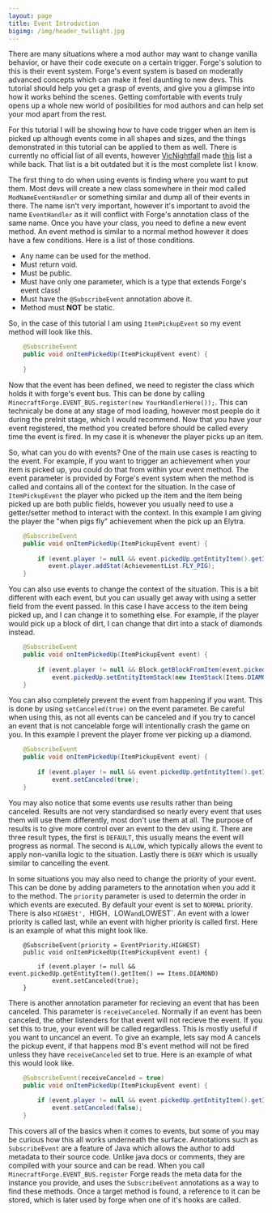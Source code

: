 ```yaml
---
layout: page
title: Event Introduction
bigimg: /img/header_twilight.jpg
---
```




There are many situations where a mod author may want to change vanilla behavior, or have their code execute on a certain trigger. Forge's solution to this is their event system. Forge's event system is based on moderatly advanced concepts which can make it feel daunting to new devs. This tutorial should help you get a grasp of events, and give you a glimpse into how it works behind the scenes. Getting comfortable with events truly opens up a whole new world of posibilities for mod authors and can help set your mod apart from the rest. 

For this tutorial I will be showing how to have code trigger when an item is picked up although events come in all shapes and sizes, and the things demonstrated in this tutorial can be applied to them as well. There is currently no official list of all events, however [VicNightfall](https://twitter.com/VicNightfall) made [this](https://dl.dropboxusercontent.com/s/h777x7ugherqs0w/forgeevents.html) list a while back. That list is a bit outdated but it is the most complete list I know. 

The first thing to do when using events is finding where you want to put them. Most devs will create a new class somewhere in their mod called `ModNameEventHandler` or something similar and dump all of their events in there. The name isn't very important, however it's important to avoid the name `EventHandler` as it will conflict with Forge's annotation class of the same name. Once you have your class, you need to define a new event method. An event method is similar to a normal method however it does have a few conditions. Here is a list of those conditions. 

- Any name can be used for the method.
- Must return void.
- Must be public.
- Must have only one parameter, which is a type that extends Forge's event class!
- Must have the `@SubscribeEvent` annotation above it.
- Method must **NOT** be static.

So, in the case of this tutorial I am using `ItemPickupEvent` so my event method will look like this. 

```java
    @SubscribeEvent
    public void onItemPickedUp(ItemPickupEvent event) {
        
    }
```

Now that the event has been defined, we need to register the class which holds it with forge's event bus. This can be done by calling `MinecraftForge.EVENT_BUS.register(new YourHandlerHere());`. This can technicaly be done at any stage of mod loading, however most people do it during the preInit stage, which I would recommend. Now that you have your event registered, the method you created before should be called every time the event is fired. In my case it is whenever the player picks up an item. 

So, what can you do with events? One of the main use cases is reacting to the event. For example, if you want to trigger an achievement when your item is picked up, you could do that from within your event method. The event parameter is provided by Forge's event system when the method is called and contains all of the context for the situation. In the case of `ItemPickupEvent` the player who picked up the item and the item being picked up are both public fields, however you usually need to use a getter/setter method to interact with the context. In this example I am giving the player the "when pigs fly" achievement when the pick up an Elytra. 

```java
    @SubscribeEvent
    public void onItemPickedUp(ItemPickupEvent event) {
        
        if (event.player != null && event.pickedUp.getEntityItem().getItem() instanceof ItemElytra)
           event.player.addStat(AchievementList.FLY_PIG);
    }
```

You can also use events to change the context of the situation. This is a bit different with each event, but you can usually get away with using a setter field from the event passed. In this case I have access to the item being picked up, and I can change it to something else. For example, if the player would pick up a block of dirt, I can change that dirt into a stack of diamonds instead. 

```java
    @SubscribeEvent
    public void onItemPickedUp(ItemPickupEvent event) {
        
        if (event.player != null && Block.getBlockFromItem(event.pickedUp.getEntityItem().getItem()) instanceof BlockDirt)
            event.pickedUp.setEntityItemStack(new ItemStack(Items.DIAMOND, event.pickedUp.getEntityItem().stackSize));
    }
```

You can also completely prevent the event from happening if you want. This is done by using `setCanceled(true)` on the event parameter. Be careful when using this, as not all events can be canceled and if you try to cancel an event that is not cancelable forge will intentionally crash the game on you. In this example I prevent the player frome ver picking up a diamond. 

```java
    @SubscribeEvent
    public void onItemPickedUp(ItemPickupEvent event) {
        
        if (event.player != null && event.pickedUp.getEntityItem().getItem() == Items.DIAMOND)
            event.setCanceled(true);
    }
```

You may also notice that some events use results rather than being canceled. Results are not very standardised so nearly every event that uses them will use them differently, most don't use them at all. The purpose of results is to give more control over an event to the dev using it. There are three result types, the first is `DEFAULT`, this usually means the event will progress as normal. The second is `ALLOW`, which typically allows the event to apply non-vanilla logic to the situation. Lastly there is `DENY` which is usually similar to cancelling the event.

In some situations you may also need to change the priority of your event. This can be done by adding parameters to the annotation when you add it to the method. The `priority` parameter is used to determin the order in which events are executed. By default your event is set to `NORMAL` priority. There is also `HIGHESt', `HIGH`, `LOW` and `LOWEST`. An event with a lower priority is called last, while an event with higher priority is called first. Here is an example of what this might look like. 

```
    @SubscribeEvent(priority = EventPriority.HIGHEST)
    public void onItemPickedUp(ItemPickupEvent event) {
        
        if (event.player != null && event.pickedUp.getEntityItem().getItem() == Items.DIAMOND)
            event.setCanceled(true);
    }
```

There is another annotation parameter for recieving an event that has been canceled. This parameter is `receiveCanceled`. Normally if an event has been canceled, the other listenders for that event will not recieve the event. If you set this to true, your event will be called regardless. This is mostly useful if you want to uncancel an event. To give an example, lets say mod A cancels the pickup event, if that happens mod B's event method will not be fired unless they have `receiveCanceled` set to true. Here is an example of what this would look like. 

```java
    @SubscribeEvent(receiveCanceled = true)
    public void onItemPickedUp(ItemPickupEvent event) {
        
        if (event.player != null && event.pickedUp.getEntityItem().getItem() == Items.DIAMOND)
            event.setCanceled(false);
    }
```

This covers all of the basics when it comes to events, but some of you may be curious how this all works underneath the surface. Annotations such as `SubscribeEvent` are a feature of Java which allows the author to add metadata to their source code. Unlike java docs or comments, they are compiled with your source and can be read. When you call `MinecraftForge.EVENT_BUS.register` Forge reads the meta data for the instance you provide, and uses the `SubscribeEvent` annotations as a way to find these methods. Once a target method is found, a reference to it can be stored, which is later used by forge when one of it's hooks are called.
